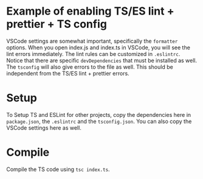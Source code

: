 # Example of enabling TS/ES lint + prettier + TS config

VSCode settings are somewhat important, specifically the `formatter` options. When you open index.js and index.ts in VSCode, you will see the lint errors immediately. The lint rules can be customized in `.eslintrc`. Notice that there are specific `devDependencies` that must be installed as well. The `tsconfig` will also give errors to the file as well. This should be independent from the TS/ES lint + prettier errors.

# Setup

To Setup TS and ESLint for other projects, copy the dependencies here in `package.json`, the `.eslintrc` and the `tsconfig.json`. You can also copy the VSCode settings here as well.

# Compile

Compile the TS code using `tsc index.ts`.
